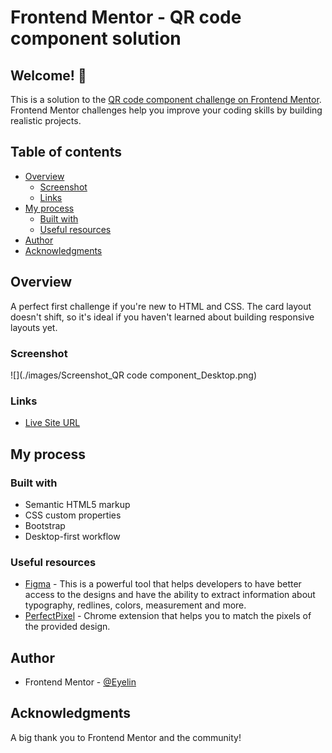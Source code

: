 # Frontend Mentor - QR code component solution

## Welcome! 👋

This is a solution to the [QR code component challenge on Frontend Mentor](https://www.frontendmentor.io/challenges/qr-code-component-iux_sIO_H). Frontend Mentor challenges help you improve your coding skills by building realistic projects.

## Table of contents

- [Overview](#overview)
  - [Screenshot](#screenshot)
  - [Links](#links)
- [My process](#my-process)
  - [Built with](#built-with)
  - [Useful resources](#useful-resources)
- [Author](#author)
- [Acknowledgments](#acknowledgments)

## Overview

A perfect first challenge if you're new to HTML and CSS. The card layout doesn't shift, so it's ideal if you haven't learned about building responsive layouts yet.

### Screenshot

![](./images/Screenshot_QR code component_Desktop.png)

### Links

- [Live Site URL](https://eyelin.github.io/QR-code-component/)

## My process

### Built with

- Semantic HTML5 markup
- CSS custom properties
- Bootstrap
- Desktop-first workflow

### Useful resources

- [Figma](https://www.figma.com) - This is a powerful tool that helps developers to have better access to the designs and have the ability to extract information about typography, redlines, colors, measurement and more.
- [PerfectPixel](https://chrome.google.com/webstore/detail/perfectpixel-by-welldonec/dkaagdgjmgdmbnecmcefdhjekcoceebi) - Chrome extension that helps you to match the pixels of the provided design.

## Author

- Frontend Mentor - [@Eyelin](https://www.frontendmentor.io/profile/eyelin)

## Acknowledgments

A big thank you to Frontend Mentor and the community!
